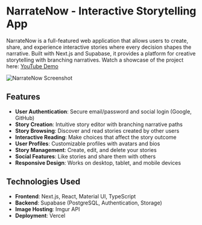 # NarrateNow - Interactive Storytelling App

NarrateNow is a full-featured web application that allows users to create, share, and experience interactive stories where every decision shapes the narrative. Built with Next.js and Supabase, it provides a platform for creative storytelling with branching narratives. Watch a showcase of the project here: [YouTube Demo](https://youtu.be/EfIbmmByEhc?si=UBx1ufT5cdPLkdNC)

![NarrateNow Screenshot](https://i.imgur.com/0kFRXUZ.png)

## Features

- **User Authentication**: Secure email/password and social login (Google, GitHub)
- **Story Creation**: Intuitive story editor with branching narrative paths
- **Story Browsing**: Discover and read stories created by other users
- **Interactive Reading**: Make choices that affect the story outcome
- **User Profiles**: Customizable profiles with avatars and bios
- **Story Management**: Create, edit, and delete your stories
- **Social Features**: Like stories and share them with others
- **Responsive Design**: Works on desktop, tablet, and mobile devices

## Technologies Used

- **Frontend**: Next.js, React, Material UI, TypeScript
- **Backend**: Supabase (PostgreSQL, Authentication, Storage)
- **Image Hosting**: Imgur API
- **Deployment**: Vercel 

